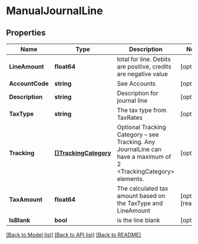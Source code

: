 # ManualJournalLine

## Properties

Name | Type | Description | Notes
------------ | ------------- | ------------- | -------------
**LineAmount** | **float64** | total for line. Debits are positive, credits are negative value | [optional] 
**AccountCode** | **string** | See Accounts | [optional] 
**Description** | **string** | Description for journal line | [optional] 
**TaxType** | **string** | The tax type from TaxRates | [optional] 
**Tracking** | [**[]TrackingCategory**](TrackingCategory.md) | Optional Tracking Category – see Tracking. Any JournalLine can have a maximum of 2 &lt;TrackingCategory&gt; elements. | [optional] 
**TaxAmount** | **float64** | The calculated tax amount based on the TaxType and LineAmount | [optional] [readonly] 
**IsBlank** | **bool** | is the line blank | [optional] 

[[Back to Model list]](../README.md#documentation-for-models) [[Back to API list]](../README.md#documentation-for-api-endpoints) [[Back to README]](../README.md)



